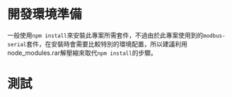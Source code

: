 # 開發環境準備

一般使用`npm install`來安裝此專案所需套件，不過由於此專案使用到的`modbus-serial`套件，在安裝時會需要比較特別的環境配置，所以建議利用node_modules.rar解壓縮來取代`npm install`的步驟。

# 測試